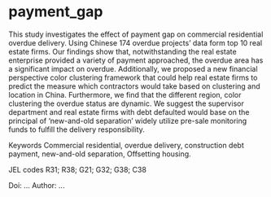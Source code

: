 # payment_gap
This study investigates the effect of payment gap on commercial residential overdue delivery. Using Chinese 174 overdue projects’ data form top 10 real estate firms.
Our findings show that, notwithstanding the real estate enterprise provided a variety of payment approached, the overdue area has a significant impact on overdue. Additionally, we proposed a new financial perspective color clustering framework that could help real estate firms to predict the measure which contractors would take based on clustering and location in China. Furthermore, we find that the different region, color clustering the overdue status are dynamic. We suggest the supervisor department and real estate firms with debt defaulted would base on the principal of ‘new-and-old separation’ widely utilize pre-sale monitoring funds to fulfill the delivery responsibility.

Keywords
Commercial residential, overdue delivery, construction debt payment, new-and-old separation, Offsetting housing.

JEL codes
R31; R38; G21; G32; G38; C38


Doi: ...
Author: ...
